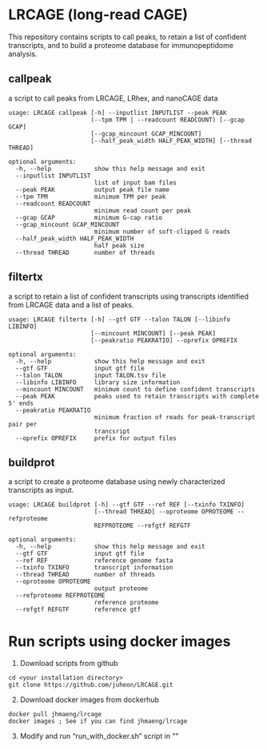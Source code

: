 # LRCAGE (long-read CAGE)
This repository contains scripts to call peaks, to retain a list of confident transcripts, and to build a proteome database for immunopeptidome analysis.

## callpeak
a script to call peaks from LRCAGE, LRhex, and nanoCAGE data
```
usage: LRCAGE callpeak [-h] --inputlist INPUTLIST --peak PEAK
                       (--tpm TPM | --readcount READCOUNT) [--gcap GCAP]
                       [--gcap_mincount GCAP_MINCOUNT]
                       [--half_peak_width HALF_PEAK_WIDTH] [--thread THREAD]

optional arguments:
  -h, --help            show this help message and exit
  --inputlist INPUTLIST
                        list of input bam files
  --peak PEAK           output peak file name
  --tpm TPM             minimum TPM per peak
  --readcount READCOUNT
                        minimum read count per peak
  --gcap GCAP           minimum G-cap ratio
  --gcap_mincount GCAP_MINCOUNT
                        minimum number of soft-clipped G reads
  --half_peak_width HALF_PEAK_WIDTH
                        half peak size
  --thread THREAD       number of threads
``` 
  
## filtertx
a script to retain a list of confident transcripts using transcripts identified from LRCAGE data and a list of peaks.
```
usage: LRCAGE filtertx [-h] --gtf GTF --talon TALON [--libinfo LIBINFO]
                       [--mincount MINCOUNT] [--peak PEAK]
                       [--peakratio PEAKRATIO] --oprefix OPREFIX

optional arguments:
  -h, --help            show this help message and exit
  --gtf GTF             input gtf file
  --talon TALON         input TALON.tsv file
  --libinfo LIBINFO     library size information
  --mincount MINCOUNT   minimum count to define confident transcripts
  --peak PEAK           peaks used to retain transcripts with complete 5' ends
  --peakratio PEAKRATIO
                        minimum fraction of reads for peak-transcript pair per
                        trancsript
  --oprefix OPREFIX     prefix for output files
```
  
## buildprot
a script to create a proteome database using newly characterized transcripts as input.
```
usage: LRCAGE buildprot [-h] --gtf GTF --ref REF [--txinfo TXINFO]
                        [--thread THREAD] --oproteome OPROTEOME --refproteome
                        REFPROTEOME --refgtf REFGTF

optional arguments:
  -h, --help            show this help message and exit
  --gtf GTF             input gtf file
  --ref REF             reference genome fasta
  --txinfo TXINFO       transcript information
  --thread THREAD       number of threads
  --oproteome OPROTEOME
                        output proteome
  --refproteome REFPROTEOME
                        reference proteome
  --refgtf REFGTF       reference gtf
```

# Run scripts using docker images
1. Download scripts from github
```
cd <your installation directory>
git clone https://github.com/juheon/LRCAGE.git
```
2. Download docker images from dockerhub
```
docker pull jhmaeng/lrcage
docker images ; See if you can find jhmaeng/lrcage
```
3. Modify and run “run_with_docker.sh” script in "<your installation directory>"
   
